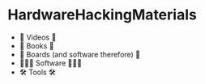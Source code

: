 # HardwareHackingMaterials

- 🎥 Videos 🎥
- 📖 Books 📖
- 👾 Boards (and software therefore) 👾
- 👨🏻‍💻 Software 👨🏻‍💻
- 🛠️ Tools 🛠️
